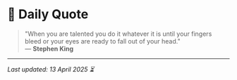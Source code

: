 # 📜 Daily Quote

> "When you are talented you do it whatever it is until your fingers bleed or your eyes are ready to fall out of your head."  
> — **Stephen King**

---

_Last updated: 13 April 2025 ⏳_

